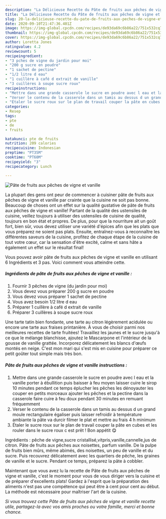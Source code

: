 ```yaml
---
description: "La Délicieuse Recette du Pâte de fruits aux pêches de vigne et vanille"
title: "La Délicieuse Recette du Pâte de fruits aux pêches de vigne et vanille"
slug: 20-la-delicieuse-recette-du-pate-de-fruits-aux-peches-de-vigne-et-vanille
date: 2020-09-10T21:47:36.401Z
image: https://img-global.cpcdn.com/recipes/de93da69c6b86a22/751x532cq70/pate-de-fruits-aux-peches-de-vigne-et-vanille-photo-principale-de-la-recette.jpg
thumbnail: https://img-global.cpcdn.com/recipes/de93da69c6b86a22/751x532cq70/pate-de-fruits-aux-peches-de-vigne-et-vanille-photo-principale-de-la-recette.jpg
cover: https://img-global.cpcdn.com/recipes/de93da69c6b86a22/751x532cq70/pate-de-fruits-aux-peches-de-vigne-et-vanille-photo-principale-de-la-recette.jpg
author: Loretta Jones
ratingvalue: 4.2
reviewcount: 5
recipeingredient:
- "3 pches de vigne du jardin pour moi"
- "200 g sucre en poudre"
- "1 sachet de pectine"
- "1/2 litre d eau"
- "1 cuillère à café d extrait de vanille"
- "3 cuillères à soupe sucre roux"
recipeinstructions:
- "Mettre dans une grande casserole le sucre en poudre avec l eau et la vanille porter à ébullition puis baisser à feu moyen laisser cuire le sirop 10 minutes pendant ce temps éplucher les pêches les dénoyauter les couper en petits morceaux ajouter les pêches et la pectine dans la casserole faire cuire à feu doux pendant 30 minutes en remuant fréquemment"
- "Verser le contenu de la casserole dans un tamis au dessus d un grand moule rectangulaire égaliser puis laisser refroidir à température ambiante la pâte va durcir filmer le plat et mettre au frais 4 h minimum"
- "Étaler le sucre roux sur le plan de travail couper la pâte en cubes et les rouler dans le sucre roux c est prêt ! Bon appétit 😋"
categories:
- Resep
tags:
- pte
- de
- fruits

katakunci: pte de fruits 
nutrition: 209 calories
recipecuisine: Indonesian
preptime: "PT35M"
cooktime: "PT60M"
recipeyield: "3"
recipecategory: Lunch

---
```



![Pâte de fruits aux pêches de vigne et vanille](https://img-global.cpcdn.com/recipes/de93da69c6b86a22/751x532cq70/pate-de-fruits-aux-peches-de-vigne-et-vanille-photo-principale-de-la-recette.jpg)

La plupart des gens ont peur de commencer à cuisiner pâte de fruits aux pêches de vigne et vanille par crainte que la cuisine ne soit pas bonne. Beaucoup de choses ont un effet sur la qualité gustative de pâte de fruits aux pêches de vigne et vanille! Partant de la qualité des ustensiles de cuisine, veillez toujours à utiliser des ustensiles de cuisine de qualité, toujours en bon état et propres. De plus, pour que la nourriture ait un goût fort, bien sûr, vous devez utiliser une variété d'épices afin que les plats que vous préparez ne soient pas plats. Ensuite, entraînez-vous à reconnaître les différentes saveurs de la cuisine, profitez de chaque étape de la cuisine de tout votre cœur, car la sensation d'être excité, calme et sans hâte a également un effet sur le résultat final!

<!--inarticleads1-->

Vous pouvez avoir pâte de fruits aux pêches de vigne et vanille en utilisant 6 Ingrédients et 3 pas. Voici comment vous atteindre cette.

##### Ingrédients de pâte de fruits aux pêches de vigne et vanille :

1. Fournir 3 pêches de vigne (du jardin pour moi)
1. Vous devez vous préparer 200 g sucre en poudre
1. Vous devez vous préparer 1 sachet de pectine
1. Vous avez besoin 1/2 litre d eau
1. Préparer 1 cuillère à café d extrait de vanille
1. Préparer 3 cuillères à soupe sucre roux


Une tarte tatin bien fondante, une tarte au citron légèrement acidulée ou encore une tarte aux fraises printanière. À vous de choisir parmi nos meilleures recettes de tarte fruitées! Travaillez les jaunes et le sucre jusqu&#39;à ce que le mélange blanchisse, ajoutez le Mascarpone et l&#39;intérieur de la gousse de vanille grattée. Incorporez délicatement les blancs d&#39;œufs montés en neige. C&#39;est mon mari qui s&#39;est mis en cuisine pour préparer ce petit goûter tout simple mais très bon. 

<!--inarticleads2-->

##### Pâte de fruits aux pêches de vigne et vanille instructions :

1. Mettre dans une grande casserole le sucre en poudre avec l eau et la vanille porter à ébullition puis baisser à feu moyen laisser cuire le sirop 10 minutes pendant ce temps éplucher les pêches les dénoyauter les couper en petits morceaux ajouter les pêches et la pectine dans la casserole faire cuire à feu doux pendant 30 minutes en remuant fréquemment
1. Verser le contenu de la casserole dans un tamis au dessus d un grand moule rectangulaire égaliser puis laisser refroidir à température ambiante la pâte va durcir filmer le plat et mettre au frais 4 h minimum
1. Étaler le sucre roux sur le plan de travail couper la pâte en cubes et les rouler dans le sucre roux c est prêt ! Bon appétit 😋


Ingrédients : pêche de vigne,sucre cristallisé,vitpris,vanille,cannelle,jus de citron. Pâte de fruits aux pêches aux noisettes, parfum vanille. De la pulpe de fruits bien mûrs, même abimés, des noisettes, un peu de vanille et du sucre. Puis recouvrez délicatement avec les quartiers de pêche, les graines de vanille et le sucre. Pendant ce temps, préparez la pâte à cobbler. 

<!--inarticleads1-->

<p>
Maintenant que vous avez lu la recette de Pâte de fruits aux pêches de vigne et vanille, c'est le moment pour vous de vous diriger vers la cuisine et de préparer d'excellents plats! Gardez à l'esprit que la préparation des aliments n'est pas une compétence qui peut être à cent pour cent au début. La méthode est nécessaire pour maîtriser l'art de la cuisine.
</p>

<p>
<i>Si vous trouvez cette Pâte de fruits aux pêches de vigne et vanille recette utile, partagez-la avec vos amis proches ou votre famille, merci et bonne chance.</i>
</p>
